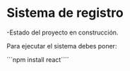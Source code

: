 <h1>Sistema de registro</h1>

-Estado del proyecto en construcción.

Para ejecutar el sistema debes poner:

´´´npm install react´´´´
